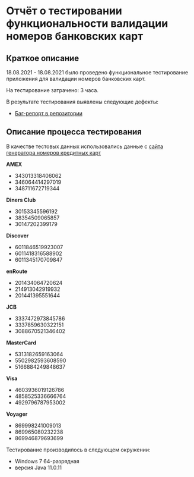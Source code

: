 # Отчёт о тестировании функциональности валидации номеров банковских карт

## Краткое описание

18.08.2021 - 18.08.2021 было проведено функциональное тестирование приложения для валидации номеров банковских карт.

На тестирование затрачено: 3 часа.

В результате тестирования выявлены следующие дефекты:
* [Баг-репорт в репозитории](https://github.com/vmlysenkov/1.1-Java/issues/1#issue-973342316)

## Описание процесса тестирования

В качестве тестовых данных использовались данные с [сайта генератора номеров кредитных карт](https://www.getcreditcardnumbers.com/)

<b> AMEX </b>

* 343013318406062
* 346064414297019
* 348711672719344

<b> Diners Club </b>

* 30153345596192
* 38354509065857
* 30147202399179

<b> Discover </b>

* 6011846519923007
* 6011418316588902
* 6011345170709847

<b> enRoute </b>

* 201434064720624
* 214913042919932
* 201441395551644

<b> JCB </b>

* 3337472973845786
* 3337859630322151
* 3088670521346402

<b> MasterCard </b>

* 5313182659163064
* 5502982593608590
* 5166884249848637

<b> Visa </b>

* 4603936019126786
* 4858525336666764
* 4929796787953002

<b> Voyager </b>

* 869998241009013
* 869965080232238
* 869946879693699

Тестирование производилось в следующем окружении:
* Windows 7 64-разрядная
* версия Java 11.0.11
